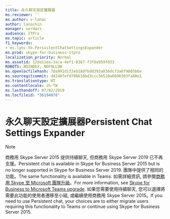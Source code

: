 ```yaml
---
title: 永久聊天設定擴展器
ms.reviewer: ''
ms.author: v-lanac
author: lanachin
manager: serdars
audience: ITPro
ms.topic: article
f1_keywords:
- ms.lync.tb.PersistentChatSettingsExpander
ms.prod: skype-for-business-itpro
localization_priority: Normal
ms.assetid: 12da11ea-3aca-4ef1-8367-f3f8a959f033
ROBOTS: NOINDEX, NOFOLLOW
ms.openlocfilehash: 7da991d1f2eb18dfbdd393a036dc73a8f9805b6e
ms.sourcegitcommit: d4248fefd706616bd3ccc5b510a6696303fa88e1
ms.translationtype: MT
ms.contentlocale: zh-TW
ms.lasthandoff: 07/02/2019
ms.locfileid: "36194078"
---
```

# <a name="persistent-chat-settings-expander"></a><span data-ttu-id="1f33e-102">永久聊天設定擴展器</span><span class="sxs-lookup"><span data-stu-id="1f33e-102">Persistent Chat Settings Expander</span></span>

> [!NOTE] 
> <span data-ttu-id="1f33e-103">商務用 Skype Server 2015 提供持續聊天, 但商務用 Skype Server 2019 已不再支援。</span><span class="sxs-lookup"><span data-stu-id="1f33e-103">Persistent chat is available in Skype for Business Server 2015 but is no longer supported in Skype for Business Server 2019.</span></span> <span data-ttu-id="1f33e-104">團隊中提供了相同的功能。</span><span class="sxs-lookup"><span data-stu-id="1f33e-104">The same functionality is available in Teams.</span></span> <span data-ttu-id="1f33e-105">如需詳細資訊, 請參閱[商務用 Skype 至 Microsoft 團隊升級](https://docs.microsoft.com/MicrosoftTeams/upgrade-start-here)。</span><span class="sxs-lookup"><span data-stu-id="1f33e-105">For more information, see [Skype for Business to Microsoft Teams upgrade](https://docs.microsoft.com/MicrosoftTeams/upgrade-start-here).</span></span> <span data-ttu-id="1f33e-106">如果您需要使用持續聊天, 您可以選擇將需要此功能的使用者遷移至小組, 或繼續使用商務用 Skype Server 2015。</span><span class="sxs-lookup"><span data-stu-id="1f33e-106">If you need to use Persistent chat, your choices are to either migrate users requiring this functionality to Teams or continue using Skype for Business Server 2015.</span></span>

